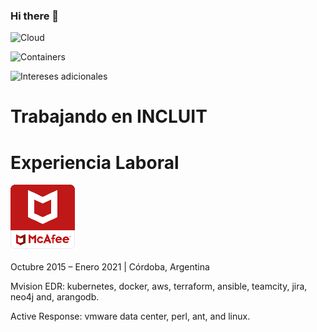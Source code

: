 ### Hi there 👋


![Cloud](https://img.shields.io/badge/Cloud-Aws-informational?style=for-the-badge)

![Containers](https://img.shields.io/badge/Containers-Docker%20%2F%20Minikube-blue?style=for-the-badge)

![Intereses adicionales](https://img.shields.io/badge/Intereses%20adicionales-Kubernetes%20%2F%20Terraform%20%2F%20Jenkins%20%2F%20Ansible%20%2F%20Ant-orange?style=for-the-badge)

# Trabajando en INCLUIT



# Experiencia Laboral

![McAfee](https://github.com/Damianca/damianca/blob/main/mcafee_small.png)

Octubre 2015 – Enero 2021 |  Córdoba, Argentina

Mvision EDR: kubernetes, docker, aws, terraform, ansible, teamcity, jira, neo4j and, arangodb.

Active Response: vmware data center, perl, ant, and linux.



<!--
**Damianca/damianca** is a ✨ _special_ ✨ repository because its `README.md` (this file) appears on your GitHub profile.

Here are some ideas to get you started:

- 🔭 I’m currently working on ...
- 🌱 I’m currently learning ...
- 👯 I’m looking to collaborate on ...
- 🤔 I’m looking for help with ...
- 💬 Ask me about ...
- 📫 How to reach me: ...
- 😄 Pronouns: ...
- ⚡ Fun fact: ...
-->
